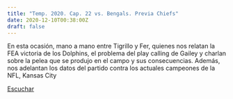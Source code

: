 ```yaml
---
title: "Temp. 2020. Cap. 22 vs. Bengals. Previa Chiefs"
date: 2020-12-10T00:38:00Z
draft: false
---
```


En esta ocasión, mano a mano entre Tigrillo y Fer, quienes nos relatan la FEA victoria de los Dolphins, el problema del play calling de Gailey y charlan sobre la pelea que se produjo en el campo y sus consecuencias.
Además, nos adelantan los datos del partido contra los actuales campeones de la NFL, Kansas City

[Escuchar](https://www.ivoox.com/temp-2020-cap-22-vs-bengals-previa-chiefs-audios-mp3_rf_62059489_1.html)

